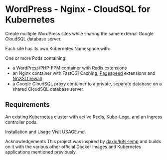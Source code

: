 # WordPress - Nginx - CloudSQL for Kubernetes

Create multiple WordPress sites while sharing the same external Google CloudSQL database server.

Each site has its own Kubernetes Namespace with:

One or more Pods containing:
- a WordPress/PHP-FPM container with Redis extensions
- an Nginx container with FastCGI Caching, [Pagespeed](https://www.modpagespeed.com/) extensions and [NAXSI firewall](https://github.com/nbs-system/naxsi)
- a Google CloudSQL proxy container to a private, separate database on a shared CloudSQL database server

## Requirements
An existing Kubernetes cluster with active Redis, Kube-Lego, and an Ingress controller pods.

Installation and Usage
Visit USAGE.md.

Acknowledgements
This project was inspired by [daxio/k8s-lemp](https://github.com/daxio/k8s-lemp) and builds on it with the various other official Docker images and Kubernetes applications mentioned previously.

